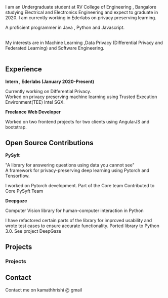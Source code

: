 

<br/>
<br/>


I am an Undergraduate student at RV College of Engineering , Bangalore studying Electrical and Electronics Engineering and expect to graduate in 2020. I am currently working in Ederlabs on privacy preserving learning.

A proficient programmer in Java , Python and Javascript. 

<br/>
My interests are in Machine Learning ,Data Privacy (Differential Privacy and Federated Learning) and Software Engineering. 

<br/>
<br/>


## Experience

**Intern , Ederlabs (January 2020-Present)**

Currently working on Differential Privacy. 
<br/>
Worked on privacy preserving machine learning using Trusted Execution Environment(TEE) Intel SGX. 

**Freelance Web Developer**

Worked on two frontend projects for two clients using AngularJS and bootstrap. 


## Open Source Contributions

**PySyft**

"A library for answering questions using data you cannot see"
<br/>
A framework for privacy-preserving deep learning using Pytorch and Tensorflow.

I worked on Pytorch development.
Part of the Core team
Contributed to Core PySyft Team

**Deepgaze**

Computer Vision library for human-computer interaction in Python

I have refactored certain parts of the library for improved usability and wrote test cases to ensure accurate functionality. Ported library to Python 3.0.
See project DeepGaze

## Projects

### Projects


## Contact
Contact me on kamathhrishi @ gmail 
